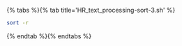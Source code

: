 {% tabs %}{% tab title='HR_text_processing-sort-3.sh' %}

```sh
sort -r
```

{% endtab %}{% endtabs %}

